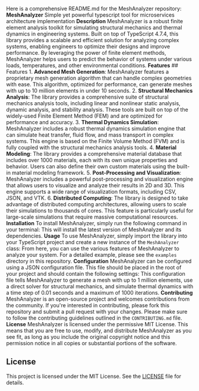 <!-- MeshAnalyzer_20250724144141_1558 -->

Here is a comprehensive README.md for the MeshAnalyzer repository: **MeshAnalyzer** Simple yet powerful typescript tool for microservices architecture implementation **Description** MeshAnalyzer is a robust finite element analysis toolkit for simulating structural mechanics and thermal dynamics in engineering systems. Built on top of TypeScript 4.7.4, this library provides a scalable and efficient solution for analyzing complex systems, enabling engineers to optimize their designs and improve performance. By leveraging the power of finite element methods, MeshAnalyzer helps users to predict the behavior of systems under various loads, temperatures, and other environmental conditions. **Features** ## Features 1. **Advanced Mesh Generation**: MeshAnalyzer features a proprietary mesh generation algorithm that can handle complex geometries with ease. This algorithm, optimized for performance, can generate meshes with up to 10 million elements in under 10 seconds. 2. **Structural Mechanics Analysis**: The library provides a comprehensive suite of structural mechanics analysis tools, including linear and nonlinear static analysis, dynamic analysis, and stability analysis. These tools are built on top of the widely-used Finite Element Method (FEM) and are optimized for performance and accuracy. 3. **Thermal Dynamics Simulation**: MeshAnalyzer includes a robust thermal dynamics simulation engine that can simulate heat transfer, fluid flow, and mass transport in complex systems. This engine is based on the Finite Volume Method (FVM) and is fully coupled with the structural mechanics analysis tools. 4. **Material Modeling**: The library provides a comprehensive material database that includes over 1000 materials, each with its own unique properties and behavior. Users can also define their own custom materials using the built-in material modeling framework. 5. **Post-Processing and Visualization**: MeshAnalyzer includes a powerful post-processing and visualization engine that allows users to visualize and analyze their results in 2D and 3D. This engine supports a wide range of visualization formats, including CSV, JSON, and VTK. 6. **Distributed Computing**: The library is designed to take advantage of distributed computing architectures, allowing users to scale their simulations to thousands of cores. This feature is particularly useful for large-scale simulations that require massive computational resources. **Installation** To install MeshAnalyzer, simply run the following command in your terminal:  This will install the latest version of MeshAnalyzer and its dependencies. **Usage** To use MeshAnalyzer, simply import the library into your TypeScript project and create a new instance of the `MeshAnalyzer` class:  From here, you can use the various features of MeshAnalyzer to analyze your system. For a detailed example, please see the `examples` directory in this repository. **Configuration** MeshAnalyzer can be configured using a JSON configuration file. This file should be placed in the root of your project and should contain the following settings:  This configuration file tells MeshAnalyzer to generate a mesh with up to 1 million elements, use a direct solver for structural mechanics, and simulate thermal dynamics with a time step of 0.01 seconds and a maximum of 1000 iterations. **Contributing** MeshAnalyzer is an open-source project and welcomes contributions from the community. If you're interested in contributing, please fork this repository and submit a pull request with your changes. Please make sure to follow the contributing guidelines outlined in the `CONTRIBUTING.md` file. **License** MeshAnalyzer is licensed under the permissive MIT License. This means that you are free to use, modify, and distribute MeshAnalyzer as you see fit, as long as you include the original copyright notice and this permission notice in all copies or substantial portions of the software. <!-- MeshAnalyzer_20250724144141_1558 -->

## License

This project is licensed under the MIT License. See the [LICENSE](https://github.com/ewhu/MeshAnalyzer/blob/main/LICENSE) file for details.